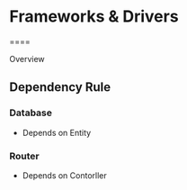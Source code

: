 # Frameworks & Drivers

====

Overview

## Dependency Rule

### Database

* Depends on Entity

### Router

* Depends on Contorller
